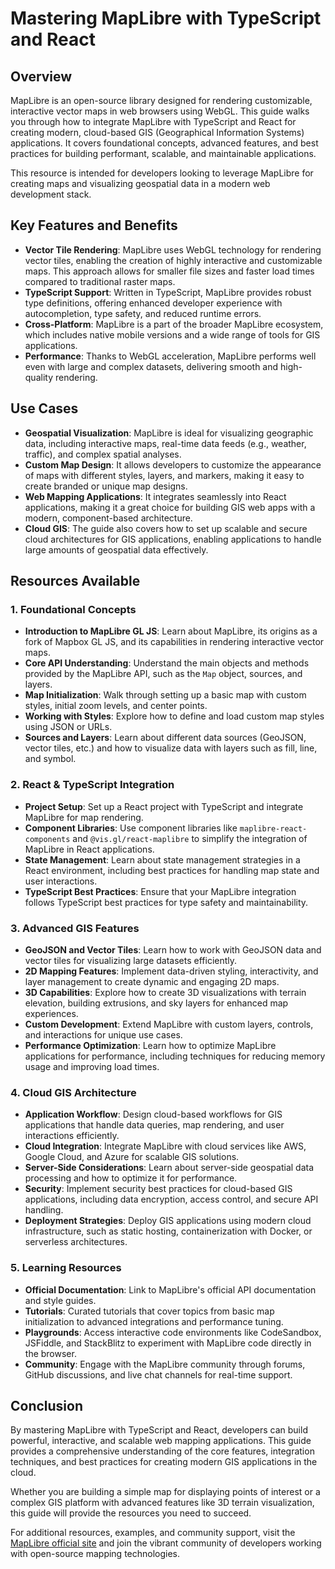 # Mastering MapLibre with TypeScript and React

## Overview

MapLibre is an open-source library designed for rendering customizable, interactive vector maps in web browsers using WebGL. This guide walks you through how to integrate MapLibre with TypeScript and React for creating modern, cloud-based GIS (Geographical Information Systems) applications. It covers foundational concepts, advanced features, and best practices for building performant, scalable, and maintainable applications.

This resource is intended for developers looking to leverage MapLibre for creating maps and visualizing geospatial data in a modern web development stack.

## Key Features and Benefits

* **Vector Tile Rendering**: MapLibre uses WebGL technology for rendering vector tiles, enabling the creation of highly interactive and customizable maps. This approach allows for smaller file sizes and faster load times compared to traditional raster maps.
* **TypeScript Support**: Written in TypeScript, MapLibre provides robust type definitions, offering enhanced developer experience with autocompletion, type safety, and reduced runtime errors.
* **Cross-Platform**: MapLibre is a part of the broader MapLibre ecosystem, which includes native mobile versions and a wide range of tools for GIS applications.
* **Performance**: Thanks to WebGL acceleration, MapLibre performs well even with large and complex datasets, delivering smooth and high-quality rendering.

## Use Cases

* **Geospatial Visualization**: MapLibre is ideal for visualizing geographic data, including interactive maps, real-time data feeds (e.g., weather, traffic), and complex spatial analyses.
* **Custom Map Design**: It allows developers to customize the appearance of maps with different styles, layers, and markers, making it easy to create branded or unique map designs.
* **Web Mapping Applications**: It integrates seamlessly into React applications, making it a great choice for building GIS web apps with a modern, component-based architecture.
* **Cloud GIS**: The guide also covers how to set up scalable and secure cloud architectures for GIS applications, enabling applications to handle large amounts of geospatial data effectively.

## Resources Available

### 1. **Foundational Concepts**

* **Introduction to MapLibre GL JS**: Learn about MapLibre, its origins as a fork of Mapbox GL JS, and its capabilities in rendering interactive vector maps.
* **Core API Understanding**: Understand the main objects and methods provided by the MapLibre API, such as the `Map` object, sources, and layers.
* **Map Initialization**: Walk through setting up a basic map with custom styles, initial zoom levels, and center points.
* **Working with Styles**: Explore how to define and load custom map styles using JSON or URLs.
* **Sources and Layers**: Learn about different data sources (GeoJSON, vector tiles, etc.) and how to visualize data with layers such as fill, line, and symbol.

### 2. **React & TypeScript Integration**

* **Project Setup**: Set up a React project with TypeScript and integrate MapLibre for map rendering.
* **Component Libraries**: Use component libraries like `maplibre-react-components` and `@vis.gl/react-maplibre` to simplify the integration of MapLibre in React applications.
* **State Management**: Learn about state management strategies in a React environment, including best practices for handling map state and user interactions.
* **TypeScript Best Practices**: Ensure that your MapLibre integration follows TypeScript best practices for type safety and maintainability.

### 3. **Advanced GIS Features**

* **GeoJSON and Vector Tiles**: Learn how to work with GeoJSON data and vector tiles for visualizing large datasets efficiently.
* **2D Mapping Features**: Implement data-driven styling, interactivity, and layer management to create dynamic and engaging 2D maps.
* **3D Capabilities**: Explore how to create 3D visualizations with terrain elevation, building extrusions, and sky layers for enhanced map experiences.
* **Custom Development**: Extend MapLibre with custom layers, controls, and interactions for unique use cases.
* **Performance Optimization**: Learn how to optimize MapLibre applications for performance, including techniques for reducing memory usage and improving load times.

### 4. **Cloud GIS Architecture**

* **Application Workflow**: Design cloud-based workflows for GIS applications that handle data queries, map rendering, and user interactions efficiently.
* **Cloud Integration**: Integrate MapLibre with cloud services like AWS, Google Cloud, and Azure for scalable GIS solutions.
* **Server-Side Considerations**: Learn about server-side geospatial data processing and how to optimize it for performance.
* **Security**: Implement security best practices for cloud-based GIS applications, including data encryption, access control, and secure API handling.
* **Deployment Strategies**: Deploy GIS applications using modern cloud infrastructure, such as static hosting, containerization with Docker, or serverless architectures.

### 5. **Learning Resources**

* **Official Documentation**: Link to MapLibre's official API documentation and style guides.
* **Tutorials**: Curated tutorials that cover topics from basic map initialization to advanced integrations and performance tuning.
* **Playgrounds**: Access interactive code environments like CodeSandbox, JSFiddle, and StackBlitz to experiment with MapLibre code directly in the browser.
* **Community**: Engage with the MapLibre community through forums, GitHub discussions, and live chat channels for real-time support.

## Conclusion

By mastering MapLibre with TypeScript and React, developers can build powerful, interactive, and scalable web mapping applications. This guide provides a comprehensive understanding of the core features, integration techniques, and best practices for creating modern GIS applications in the cloud.

Whether you are building a simple map for displaying points of interest or a complex GIS platform with advanced features like 3D terrain visualization, this guide will provide the resources you need to succeed.

For additional resources, examples, and community support, visit the [MapLibre official site](https://maplibre.org) and join the vibrant community of developers working with open-source mapping technologies.
